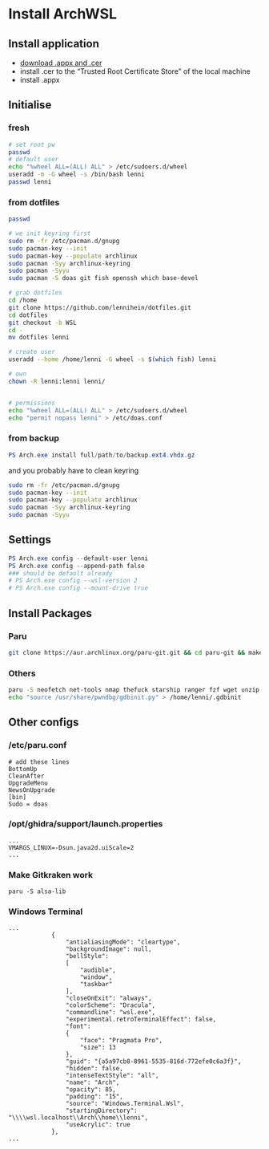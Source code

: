 # Install ArchWSL

## Install application

- [download .appx and .cer](https://github.com/yuk7/ArchWSL/releases)
- install .cer to the “Trusted Root Certificate Store” of the local machine
- install .appx

## Initialise

### fresh

```bash
# set root pw
passwd
# default user
echo "%wheel ALL=(ALL) ALL" > /etc/sudoers.d/wheel
useradd -m -G wheel -s /bin/bash lenni
passwd lenni
```

### from dotfiles

```bash
passwd

# we init keyring first
sudo rm -fr /etc/pacman.d/gnupg
sudo pacman-key --init
sudo pacman-key --populate archlinux
sudo pacman -Syy archlinux-keyring
sudo pacman -Syyu
sudo pacman -S doas git fish openssh which base-devel

# grab dotfiles
cd /home
git clone https://github.com/lennihein/dotfiles.git
cd dotfiles
git checkout -b WSL
cd -
mv dotfiles lenni

# create user
useradd --home /home/lenni -G wheel -s $(which fish) lenni

# own
chown -R lenni:lenni lenni/


# permissions
echo "%wheel ALL=(ALL) ALL" > /etc/sudoers.d/wheel
echo "permit nopass lenni" > /etc/doas.conf
```

### from backup

```powershell
PS Arch.exe install full/path/to/backup.ext4.vhdx.gz
```

and you probably have to clean keyring

```bash
sudo rm -fr /etc/pacman.d/gnupg
sudo pacman-key --init
sudo pacman-key --populate archlinux
sudo pacman -Syy archlinux-keyring
sudo pacman -Syyu
```

## Settings

```powershell
PS Arch.exe config --default-user lenni
PS Arch.exe config --append-path false
### should be default already
# PS Arch.exe config --wsl-version 2
# PS Arch.exe config --mount-drive true
```

## Install Packages

### Paru 
```bash
git clone https://aur.archlinux.org/paru-git.git && cd paru-git && makepkg -si --noconfirm && cd ../ && rm paru-git -rf
```

### Others

```bash
paru -S neofetch net-tools nmap thefuck starship ranger fzf wget unzip bat nushell traceroute btop gotop-bin cmake gdb pwndbg
echo "source /usr/share/pwndbg/gdbinit.py" > /home/lenni/.gdbinit
```

## Other configs

### /etc/paru.conf

```
# add these lines
BottomUp
CleanAfter
UpgradeMenu
NewsOnUpgrade
[bin]
Sudo = doas
```

### /opt/ghidra/support/launch.properties

```
...
VMARGS_LINUX=-Dsun.java2d.uiScale=2
...
```

### Make Gitkraken work

```
paru -S alsa-lib
```

### Windows Terminal

```
...
            {
                "antialiasingMode": "cleartype",
                "backgroundImage": null,
                "bellStyle": 
                [
                    "audible",
                    "window",
                    "taskbar"
                ],
                "closeOnExit": "always",
                "colorScheme": "Dracula",
                "commandline": "wsl.exe",
                "experimental.retroTerminalEffect": false,
                "font": 
                {
                    "face": "Pragmata Pro",
                    "size": 13
                },
                "guid": "{a5a97cb8-8961-5535-816d-772efe0c6a3f}",
                "hidden": false,
                "intenseTextStyle": "all",
                "name": "Arch",
                "opacity": 85,
                "padding": "15",
                "source": "Windows.Terminal.Wsl",
                "startingDirectory": "\\\\wsl.localhost\\Arch\\home\\lenni",
                "useAcrylic": true
            },
...
```